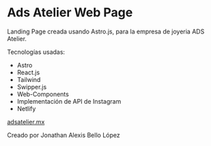 # Ads Atelier Web Page
Landing Page creada usando Astro.js, para la empresa de joyeria ADS Atelier.

Tecnologías usadas:

- Astro
- React.js
- Tailwind
- Swipper.js
- Web-Components
- Implementación de API de Instagram
- Netlify

[adsatelier.mx](adsatelier.mx)

Creado por Jonathan Alexis Bello López